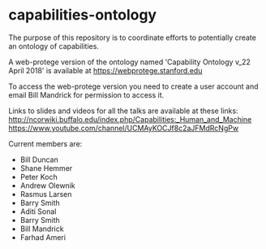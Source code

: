 # capabilities-ontology
The purpose of this repository is to coordinate efforts to potentially create an ontology of capabilities.

A web-protege version of the ontology named 'Capability Ontology v_22 April 2018' is available at https://webprotege.stanford.edu


To access the web-protege version you need to create a user account and email Bill Mandrick for permission to access it.

Links to slides and videos for all the talks are available at these links:
http://ncorwiki.buffalo.edu/index.php/Capabilities:_Human_and_Machine
https://www.youtube.com/channel/UCMAyKOCJf8c2aJFMdRcNgPw


Current members are:
- Bill Duncan 
- Shane Hemmer 
- Peter Koch 
- Andrew Olewnik 
- Rasmus Larsen 
- Barry Smith 
- Aditi Sonal
- Barry Smith
- Bill Mandrick
- Farhad Ameri
